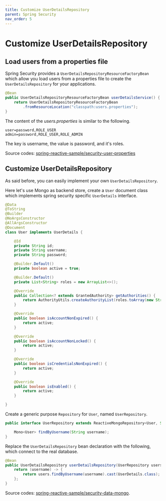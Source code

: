 ```yaml
---
title: Customize UserDetailsRepository
parent: Spring Security
nav_order: 5
---
```


# Customize UserDetailsRepository



## Load users from a properties file

Spring Security provides a `UserDetailsRepositoryResourceFactoryBean` which allow you load users from a properties file to create the `UserDetailsRepository` for your applications.

```java
@Bean
public UserDetailsRepositoryResourceFactoryBean userDetailsService() {
	return UserDetailsRepositoryResourceFactoryBean
		.fromResourceLocation("classpath:users.properties");
}
```

The content of the *users.properties* is similar to the following.

```
user=password,ROLE_USER
admin=password,ROLE_USER,ROLE_ADMIN
```

The key is username, the value is password, and it's roles.

Source codes: [spring-reactive-sample/security-user-properties]( https://github.com/hantsy/spring-reactive-sample/tree/master/security-user-properties)

## Customize UserDetailsRepository

As said before, you can easily implement your own `UserDetailsRepository`.

Here let's use Mongo as backend store, create a `User` document class which implements spring security specific `UserDetails` interface.

```java
@Data
@ToString
@Builder
@NoArgsConstructor
@AllArgsConstructor
@Document
class User implements UserDetails {

    @Id
    private String id;
    private String username;
    private String password;

    @Builder.Default()
    private boolean active = true;

    @Builder.Default()
    private List<String> roles = new ArrayList<>();

    @Override
    public Collection<? extends GrantedAuthority> getAuthorities() {
        return AuthorityUtils.createAuthorityList(roles.toArray(new String[roles.size()]));
    }

    @Override
    public boolean isAccountNonExpired() {
        return active;
    }

    @Override
    public boolean isAccountNonLocked() {
        return active;
    }

    @Override
    public boolean isCredentialsNonExpired() {
        return active;
    }

    @Override
    public boolean isEnabled() {
        return active;
    }

}
```

Create a generic purpose `Repository` for `User`, named `UserRepository`.

```java
public interface UserRepository extends ReactiveMongoRepository<User, String> {

    Mono<User> findByUsername(String username);
}
```

Replace the `UserDetailsRepository` bean declaration with the following, which connect to the real database.

```java
@Bean
public UserDetailsRepository userDetailsRepository(UserRepository users) {
	return (username) -> {
		return users.findByUsername(username).cast(UserDetails.class);
	};
}
```

Source codes: [spring-reactive-sample/security-data-mongo](https://github.com/hantsy/spring-reactive-sample/tree/master/security-data-mongo).
